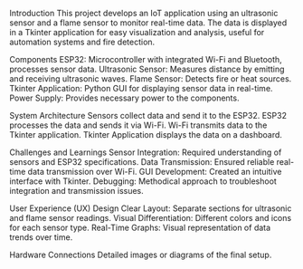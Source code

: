 Introduction
This project develops an IoT application using an ultrasonic sensor and a flame sensor to monitor real-time data. The data is displayed in a Tkinter application for easy visualization and analysis, useful for automation systems and fire detection.

Components
ESP32: Microcontroller with integrated Wi-Fi and Bluetooth, processes sensor data.
Ultrasonic Sensor: Measures distance by emitting and receiving ultrasonic waves.
Flame Sensor: Detects fire or heat sources.
Tkinter Application: Python GUI for displaying sensor data in real-time.
Power Supply: Provides necessary power to the components.

System Architecture
Sensors collect data and send it to the ESP32.
ESP32 processes the data and sends it via Wi-Fi.
Wi-Fi transmits data to the Tkinter application.
Tkinter Application displays the data on a dashboard.

Challenges and Learnings
Sensor Integration: Required understanding of sensors and ESP32 specifications.
Data Transmission: Ensured reliable real-time data transmission over Wi-Fi.
GUI Development: Created an intuitive interface with Tkinter.
Debugging: Methodical approach to troubleshoot integration and transmission issues.

User Experience (UX) Design
Clear Layout: Separate sections for ultrasonic and flame sensor readings.
Visual Differentiation: Different colors and icons for each sensor type.
Real-Time Graphs: Visual representation of data trends over time.

Hardware Connections
Detailed images or diagrams of the final setup.
